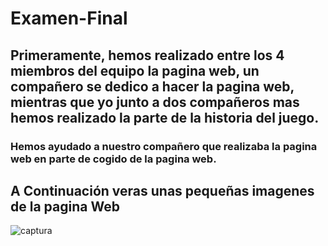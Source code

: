 # Examen-Final
## Primeramente, hemos realizado entre los 4 miembros del equipo la pagina web, un compañero se dedico a hacer la pagina web, mientras que yo junto a dos compañeros mas hemos realizado la parte de la historia del juego.

### Hemos ayudado a nuestro compañero que realizaba la pagina web en parte de cogido de la pagina web.

## A Continuación veras unas pequeñas imagenes de la pagina Web
![captura](https://github.com/GabrielNevesSousa/Examen-Final/blob/main/im%C3%A1genes/inicio.PNG?raw=true)
